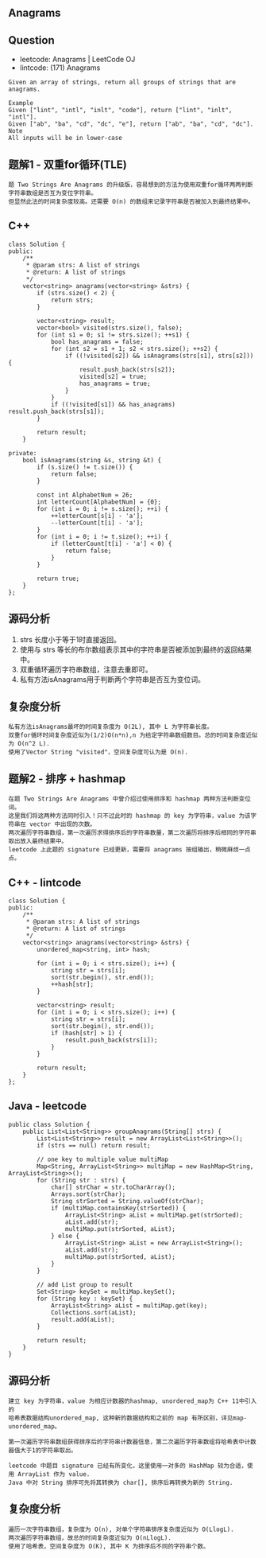 ## Anagrams

## Question

- leetcode: Anagrams | LeetCode OJ
- lintcode: (171) Anagrams

```
Given an array of strings, return all groups of strings that are anagrams.

Example
Given ["lint", "intl", "inlt", "code"], return ["lint", "inlt", "intl"].
Given ["ab", "ba", "cd", "dc", "e"], return ["ab", "ba", "cd", "dc"].
Note
All inputs will be in lower-case
```

## 题解1 - 双重for循环(TLE)

    题 Two Strings Are Anagrams 的升级版，容易想到的方法为使用双重for循环两两判断字符串数组是否互为变位字符串。
    但显然此法的时间复杂度较高。还需要 O(n) 的数组来记录字符串是否被加入到最终结果中。
    
## C++

    class Solution {
    public:
        /**
         * @param strs: A list of strings
         * @return: A list of strings
         */
        vector<string> anagrams(vector<string> &strs) {
            if (strs.size() < 2) {
                return strs;
            }
    
            vector<string> result;
            vector<bool> visited(strs.size(), false);
            for (int s1 = 0; s1 != strs.size(); ++s1) {
                bool has_anagrams = false;
                for (int s2 = s1 + 1; s2 < strs.size(); ++s2) {
                    if ((!visited[s2]) && isAnagrams(strs[s1], strs[s2])) {
                        result.push_back(strs[s2]);
                        visited[s2] = true;
                        has_anagrams = true;
                    }
                }
                if ((!visited[s1]) && has_anagrams) result.push_back(strs[s1]);
            }
    
            return result;
        }
    
    private:
        bool isAnagrams(string &s, string &t) {
            if (s.size() != t.size()) {
                return false;
            }
    
            const int AlphabetNum = 26;
            int letterCount[AlphabetNum] = {0};
            for (int i = 0; i != s.size(); ++i) {
                ++letterCount[s[i] - 'a'];
                --letterCount[t[i] - 'a'];
            }
            for (int i = 0; i != t.size(); ++i) {
                if (letterCount[t[i] - 'a'] < 0) {
                    return false;
                }
            }
    
            return true;
        }
    };
    
## 源码分析

1. strs 长度小于等于1时直接返回。
2. 使用与 strs 等长的布尔数组表示其中的字符串是否被添加到最终的返回结果中。
3. 双重循环遍历字符串数组，注意去重即可。
4. 私有方法isAnagrams用于判断两个字符串是否互为变位词。

## 复杂度分析

    私有方法isAnagrams最坏的时间复杂度为 O(2L), 其中 L 为字符串长度。
    双重for循环时间复杂度近似为(1/2)O(n*n),n 为给定字符串数组数目。总的时间复杂度近似为 O(n^2 L). 
    使用了Vector String "visited"，空间复杂度可认为是 O(n).
    
## 题解2 - 排序 + hashmap

    在题 Two Strings Are Anagrams 中曾介绍过使用排序和 hashmap 两种方法判断变位词。
    这里我们将这两种方法同时引入！只不过此时的 hashmap 的 key 为字符串，value 为该字符串在 vector 中出现的次数。
    两次遍历字符串数组，第一次遍历求得排序后的字符串数量，第二次遍历将排序后相同的字符串取出放入最终结果中。
    leetcode 上此题的 signature 已经更新，需要将 anagrams 按组输出，稍微麻烦一点点。

## C++ - lintcode

    class Solution {
    public:
        /**
         * @param strs: A list of strings
         * @return: A list of strings
         */
        vector<string> anagrams(vector<string> &strs) {
            unordered_map<string, int> hash;
    
            for (int i = 0; i < strs.size(); i++) {
                string str = strs[i];
                sort(str.begin(), str.end());
                ++hash[str];
            }
    
            vector<string> result;
            for (int i = 0; i < strs.size(); i++) {
                string str = strs[i];
                sort(str.begin(), str.end());
                if (hash[str] > 1) {
                    result.push_back(strs[i]);
                }
            }
    
            return result;
        }
    };
    
## Java - leetcode

    public class Solution {
        public List<List<String>> groupAnagrams(String[] strs) {
            List<List<String>> result = new ArrayList<List<String>>();
            if (strs == null) return result;
    
            // one key to multiple value multiMap
            Map<String, ArrayList<String>> multiMap = new HashMap<String, ArrayList<String>>();
            for (String str : strs) {
                char[] strChar = str.toCharArray();
                Arrays.sort(strChar);
                String strSorted = String.valueOf(strChar);
                if (multiMap.containsKey(strSorted)) {
                    ArrayList<String> aList = multiMap.get(strSorted);
                    aList.add(str);
                    multiMap.put(strSorted, aList);
                } else {
                    ArrayList<String> aList = new ArrayList<String>();
                    aList.add(str);
                    multiMap.put(strSorted, aList);
                }
            }
    
            // add List group to result
            Set<String> keySet = multiMap.keySet();
            for (String key : keySet) {
                ArrayList<String> aList = multiMap.get(key);
                Collections.sort(aList);
                result.add(aList);
            }
    
            return result;
        }
    }
    
## 源码分析

    建立 key 为字符串，value 为相应计数器的hashmap, unordered_map为 C++ 11中引入的
    哈希表数据结构unordered_map, 这种新的数据结构和之前的 map 有所区别，详见map-unordered_map。
    
    第一次遍历字符串数组获得排序后的字符串计数器信息，第二次遍历字符串数组将哈希表中计数器值大于1的字符串取出。
    
    leetcode 中题目 signature 已经有所变化，这里使用一对多的 HashMap 较为合适，使用 ArrayList 作为 value. 
    Java 中对 String 排序可先将其转换为 char[], 排序后再转换为新的 String.

## 复杂度分析

    遍历一次字符串数组，复杂度为 O(n), 对单个字符串排序复杂度近似为 O(LlogL). 
    两次遍历字符串数组，故总的时间复杂度近似为 O(nLlogL). 
    使用了哈希表，空间复杂度为 O(K), 其中 K 为排序后不同的字符串个数。